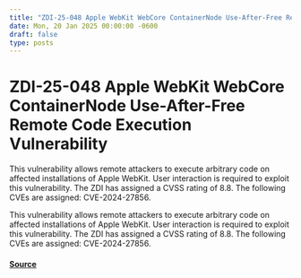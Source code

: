 ```yaml
---
title: "ZDI-25-048 Apple WebKit WebCore ContainerNode Use-After-Free Remote Code Execution Vulnerability"
date: Mon, 20 Jan 2025 00:00:00 -0600
draft: false
type: posts
---
```

# ZDI-25-048 Apple WebKit WebCore ContainerNode Use-After-Free Remote Code Execution Vulnerability





This vulnerability allows remote attackers to execute arbitrary code on affected installations of Apple WebKit. User interaction is required to exploit this vulnerability. The ZDI has assigned a CVSS rating of 8.8. The following CVEs are assigned: CVE-2024-27856.

This vulnerability allows remote attackers to execute arbitrary code on affected installations of Apple WebKit. User interaction is required to exploit this vulnerability. The ZDI has assigned a CVSS rating of 8.8. The following CVEs are assigned: CVE-2024-27856.

#### [Source](http://www.zerodayinitiative.com/advisories/ZDI-25-048/)

